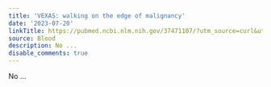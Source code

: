 ```yaml
---
title: 'VEXAS: walking on the edge of malignancy'
date: '2023-07-20'
linkTitle: https://pubmed.ncbi.nlm.nih.gov/37471107/?utm_source=curl&utm_medium=rss&utm_campaign=journals&utm_content=7603509&fc=None&ff=20230720180406&v=2.17.9.post6+86293ac
source: Blood
description: No ...
disable_comments: true
---
```

No ...